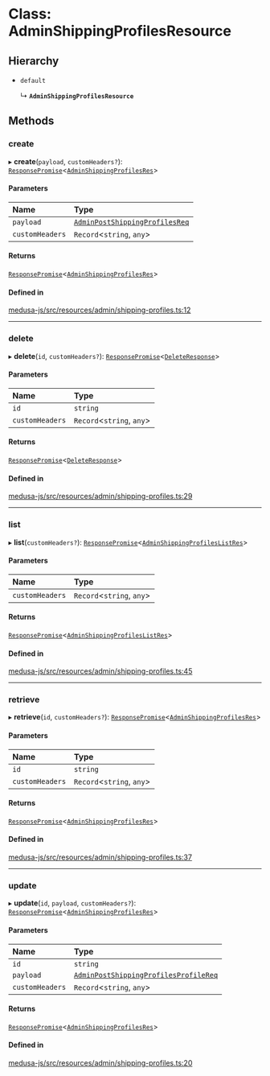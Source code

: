 # Class: AdminShippingProfilesResource

## Hierarchy

- `default`

  ↳ **`AdminShippingProfilesResource`**

## Methods

### create

▸ **create**(`payload`, `customHeaders?`): [`ResponsePromise`](../modules/internal.md#responsepromise)<[`AdminShippingProfilesRes`](../modules/internal-27.md#adminshippingprofilesres)\>

#### Parameters

| Name | Type |
| :------ | :------ |
| `payload` | [`AdminPostShippingProfilesReq`](internal-27.AdminPostShippingProfilesReq.md) |
| `customHeaders` | `Record`<`string`, `any`\> |

#### Returns

[`ResponsePromise`](../modules/internal.md#responsepromise)<[`AdminShippingProfilesRes`](../modules/internal-27.md#adminshippingprofilesres)\>

#### Defined in

[medusa-js/src/resources/admin/shipping-profiles.ts:12](https://github.com/medusajs/medusa/blob/29135c051/packages/medusa-js/src/resources/admin/shipping-profiles.ts#L12)

___

### delete

▸ **delete**(`id`, `customHeaders?`): [`ResponsePromise`](../modules/internal.md#responsepromise)<[`DeleteResponse`](../modules/internal-3.md#deleteresponse)\>

#### Parameters

| Name | Type |
| :------ | :------ |
| `id` | `string` |
| `customHeaders` | `Record`<`string`, `any`\> |

#### Returns

[`ResponsePromise`](../modules/internal.md#responsepromise)<[`DeleteResponse`](../modules/internal-3.md#deleteresponse)\>

#### Defined in

[medusa-js/src/resources/admin/shipping-profiles.ts:29](https://github.com/medusajs/medusa/blob/29135c051/packages/medusa-js/src/resources/admin/shipping-profiles.ts#L29)

___

### list

▸ **list**(`customHeaders?`): [`ResponsePromise`](../modules/internal.md#responsepromise)<[`AdminShippingProfilesListRes`](../modules/internal-27.md#adminshippingprofileslistres)\>

#### Parameters

| Name | Type |
| :------ | :------ |
| `customHeaders` | `Record`<`string`, `any`\> |

#### Returns

[`ResponsePromise`](../modules/internal.md#responsepromise)<[`AdminShippingProfilesListRes`](../modules/internal-27.md#adminshippingprofileslistres)\>

#### Defined in

[medusa-js/src/resources/admin/shipping-profiles.ts:45](https://github.com/medusajs/medusa/blob/29135c051/packages/medusa-js/src/resources/admin/shipping-profiles.ts#L45)

___

### retrieve

▸ **retrieve**(`id`, `customHeaders?`): [`ResponsePromise`](../modules/internal.md#responsepromise)<[`AdminShippingProfilesRes`](../modules/internal-27.md#adminshippingprofilesres)\>

#### Parameters

| Name | Type |
| :------ | :------ |
| `id` | `string` |
| `customHeaders` | `Record`<`string`, `any`\> |

#### Returns

[`ResponsePromise`](../modules/internal.md#responsepromise)<[`AdminShippingProfilesRes`](../modules/internal-27.md#adminshippingprofilesres)\>

#### Defined in

[medusa-js/src/resources/admin/shipping-profiles.ts:37](https://github.com/medusajs/medusa/blob/29135c051/packages/medusa-js/src/resources/admin/shipping-profiles.ts#L37)

___

### update

▸ **update**(`id`, `payload`, `customHeaders?`): [`ResponsePromise`](../modules/internal.md#responsepromise)<[`AdminShippingProfilesRes`](../modules/internal-27.md#adminshippingprofilesres)\>

#### Parameters

| Name | Type |
| :------ | :------ |
| `id` | `string` |
| `payload` | [`AdminPostShippingProfilesProfileReq`](internal-27.AdminPostShippingProfilesProfileReq.md) |
| `customHeaders` | `Record`<`string`, `any`\> |

#### Returns

[`ResponsePromise`](../modules/internal.md#responsepromise)<[`AdminShippingProfilesRes`](../modules/internal-27.md#adminshippingprofilesres)\>

#### Defined in

[medusa-js/src/resources/admin/shipping-profiles.ts:20](https://github.com/medusajs/medusa/blob/29135c051/packages/medusa-js/src/resources/admin/shipping-profiles.ts#L20)
